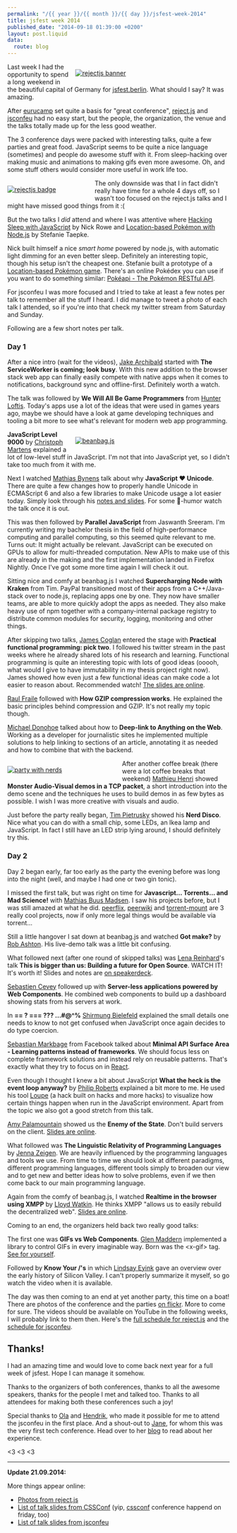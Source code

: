 ```yaml
---
permalink: "/{{ year }}/{{ month }}/{{ day }}/jsfest-week-2014"
title: jsfest week 2014
published_date: "2014-09-18 01:39:00 +0200"
layout: post.liquid
data:
  route: blog
---
```


<span style="float:right;margin-left:10px;width:350px;">

[![rejectjs banner](//tmp.fnordig.de/jsfest2014/th-2014-09-11_08.52.55.jpg)](//tmp.fnordig.de/jsfest2014/2014-09-11_08.52.55.jpg)

</span>

Last week I had the opportunity to spend a long weekend in the beautiful capital of Germany for [jsfest.berlin][jsfest].
What should I say? It was amazing.

After [eurucamp](https://fnordig.de/2014/08/04/eurucamp-2014/) set quite a basis for "great conference",
[reject.js][rejectjs] and [jsconfeu][jsconfeu] had no easy start, but the people, the organization, the venue and the talks totally made up for the less good weather.

The 3 conference days were packed with interesting talks, quite a few parties and great food. JavaScript seems to be quite a nice language (sometimes) and people do awesome stuff with it.
From sleep-hacking over making music and animations to making gifs even more awesome. Oh, and some stuff others would consider more useful in work life too.

<span style="float:left;margin-right:10px;width:188px;">

[![rejectjs badge](//tmp.fnordig.de/jsfest2014/th-2014-09-11_09.00.53.jpg)](//tmp.fnordig.de/jsfest2014/2014-09-11_09.00.53.jpg)

</span>

The only downside was that I in fact didn't really have time for a whole 4 days off, so I wasn't too focused on the reject.js talks and I might have missed good things from it :(

But the two talks I _did_ attend and where I was attentive where [Hacking Sleep with JavaScript](http://2014.rejectjs.org/speakers/#nick-rowe) by Nick Rowe and [Location-based Pokémon with Node.js](http://2014.rejectjs.org/speakers/#stefanie-taepke) by Stefanie Taepke.

Nick built himself a nice _smart home_ powered by node.js, with automatic light dimming for an even better sleep. Definitely an interesting topic, though his setup isn't the cheapest one.
Stefanie built a prototype of a [Location-based Pokémon game](https://github.com/stefina/pokemon). There's an online Pokédex you can use if you want to do something similar: [Pokéapi - The Pokémon RESTful API](http://pokeapi.co/).


For jsconfeu I was more focused and  I tried to take at least a few notes per talk to remember all the stuff I heard. I did manage to tweet a photo of each talk I attended, so if you're into that check my twitter stream from Saturday and Sunday.

Following are a few short notes per talk.

### Day 1

After a nice intro (wait for the videos),
 [Jake Archibald](https://twitter.com/jaffathecake) started with **The ServiceWorker is coming; look busy**. With this new addition to the browser stack web app can finally easily compete with native apps when it comes to notifications, background sync and offline-first. Definitely worth a watch.

The talk was followed by **We Will All Be Game Programmers** from [Hunter Loftis](https://twitter.com/hunterloftis). Today's apps use a lot of the ideas that were used in games years ago, maybe we should have a look at game developing techniques and tooling a bit more to see what's relevant for modern web app programming.  

<span style="float:right;margin-left:10px;width:350px;">

[![beanbag.js](//tmp.fnordig.de/jsfest2014/th-2014-09-13_13.42.50.jpg)](//tmp.fnordig.de/jsfest2014/2014-09-13_13.42.50.jpg)

</span>

**JavaScript Level 9000** by [Christoph Martens](https://twitter.com/martensms) explained a lot of low-level stuff in JavaScript. I'm not that into JavaScript yet, so I didn't take too much from it with me.

Next I watched [Mathias Bynens](https://twitter.com/mathias) talk about why **JavaScript ♥ Unicode**. There are quite a few changes how to properly handle Unicode in ECMAScript 6 and also a few libraries to make Unicode usage a lot easier today. Simply look through his [notes and slides](https://mathiasbynens.be/notes/javascript-unicode). For some 💩-humor watch the talk once it is out.

This was then followed by **Parallel JavaScript** from Jaswanth Sreeram. I'm currently writing my bachelor thesis in the field of high-performance computing and parallel computing, so this seemed quite relevant to me. Turns out: It might actually be relevant. JavaScript can be executed on GPUs to allow for multi-threaded computation. New APIs to make use of this are already in the making and the first implementation landed in Firefox Nightly. Once I've got some more time again I will check it out.  

Sitting nice and comfy at beanbag.js I watched **Supercharging Node with Kraken** from Tim. PayPal transitioned most of their apps from a C++/Java-stack over to node.js, replacing apps one by one. They now have smaller teams, are able to more quickly adopt the apps as needed. They also make heavy use of npm together with a company-internal package registry to distribute common modules for security, logging, monitoring and other things.

After skipping two talks, [James Coglan](https://twitter.com/jcoglan) entered the stage with **Practical functional programming: pick two**. I followed his twitter stream in the past weeks where he already shared lots of his research and learning. Functional programming is quite an interesting topic with lots of good ideas (ooooh, what would I give to have immutability in my thesis project right now). James showed how even just a few functional ideas can make code a lot easier to reason about. Recommended watch! [The slides are online](http://slides.jcoglan.com/functional-jsconf#1).

[Raul Fraile](https://twitter.com/raulfraile) followed with **How GZIP compression works**. He explained the basic principles behind compression and GZIP. It's not really my topic though.

[Michael Donohoe](https://twitter.com/donohoe) talked about how to **Deep-link to Anything on the Web**. Working as a developer for journalistic sites he implemented multiple solutions to help linking to sections of an article, annotating it as needed and how to combine that with the backend.

<span style="float:left;margin-right:10px;width:250px;">

[![party with nerds](//tmp.fnordig.de/jsfest2014/th-2014-09-13_22.36.28.jpg)](//tmp.fnordig.de/jsfest2014/2014-09-13_22.36.28.jpg)

</span>

After another coffee break (there were a lot coffee breaks that weekend)
[Mathieu Henri](https://twitter.com/p01) showed **Monster Audio-Visual demos in a TCP packet**, a short introduction into the demo scene and the techniques he uses to build demos in as few bytes as possible. I wish I was more creative with visuals and audio.

Just before the party really began, [Tim Pietrusky](https://twitter.com/TimPietrusky) showed his **Nerd Disco**. Nice what you can do with a small chip, some LEDs, an Ikea lamp and JavaScript. In fact I still have an LED strip lying around, I should definitely try this.

### Day 2

Day 2 began early, far too early as the party the evening before was long into the night (well, and maybe I had one or two gin tonic).

I missed the first talk, but was right on time for **Javascript... Torrents... and Mad Science!** with [Mathias Buus Madsen](https://twitter.com/mafintosh). I saw his projects before, but I was still amazed at what he did. [peerflix][], [peerwiki][] and [torrent-mount][] are 3 really cool projects, now if only more legal things would be available via torrent…

Still a little hangover I sat down at beanbag.js and watched **Got make?** by [Rob Ashton](https://twitter.com/robashton). His live-demo talk was a little bit confusing.

What followed next (after one round of skipped talks) was [Lena Reinhard](https://twitter.com/ffffux)'s talk **This is bigger than us: Building a future for Open Source**. WATCH IT! It's worth it! Slides and notes are [on speakerdeck](https://speakerdeck.com/ffffux/this-is-bigger-than-us-building-a-future-for-open-source).

[Sebastien Cevey](https://twitter.com/theefer) followed up with **Server-less applications powered by Web Components**. He combined web components to build up a dashboard showing stats from his servers at work.

In **== ? === ??? ...#@^%** [Shirmung Bielefeld](https://twitter.com/shirmung) explained the small details one needs to know to not get confused when JavaScript once again decides to do type coercion.

[Sebastian Markbage](https://twitter.com/sebmarkbage) from Facebook talked about **Minimal API Surface Area - Learning patterns instead of frameworks**. We should focus less on complete framework solutions and instead rely on reusable patterns. That's exactly what they try to focus on in [React](http://facebook.github.io/react/).

Even though I thought I knew a bit about JavaScript **What the heck is the event loop anyway?** by [Philip Roberts](https://twitter.com/philip_roberts) explained a bit more to me. He used his tool [Loupe](http://latentflip.com/loupe/) (a hack built on hacks and more hacks) to visualize how certain things happen when run in the JavaScript environment. Apart from the topic we also got a good stretch from this talk.

[Amy Palamountain](https://twitter.com/ammeep) showed us the **Enemy of the State**. Don't build servers on the client. [Slides are online](http://amy.palamounta.in/blog/2014/04/13/enemy-of-the-state/).

What followed was **The Linguistic Relativity of Programming Languages** by [Jenna Zeigen](https://twitter.com/zeigenvector). We are heavily influenced by the programming languages and tools we use. From time to time we should look at different paradigms, different programming languages, different tools simply to broaden our view and to get new and better ideas how to solve problems, even if we then come back to our main programming language.

Again from the comfy of beanbag.js, I watched **Realtime in the browser using XMPP** by [Lloyd Watkin](https://twitter.com/lloydwatkin). He thinks XMPP "allows us to easily rebuild the decentralized web". [Slides are online](http://talks.evilprofessor.co.uk/jsconfeu-2014/).

Coming to an end, the organizers held back two really good talks:

The first one was **GIFs vs Web Components**. [Glen Maddern](https://twitter.com/glenmaddern) implemented a library to control GIFs in every imaginable way. Born was the \<x-gif\> tag. [See for yourself](http://geelen.github.io/x-gif).

Followed by **Know Your /'s** in which [Lindsay Eyink](https://twitter.com/leyink) gave an overview over the early history of Silicon Valley. I can't properly summarize it myself, so go watch the video when it is available.

The day was then coming to an end at yet another party, this time on a boat!
There are photos of the conference and the parties [on flickr][flickr]. More to come for sure.
The videos should be available on YouTube in the following weeks, I will probably link to them then.
Here's the [full schedule for reject.js](http://2014.rejectjs.org/schedule/) and the [schedule for jsconfeu](https://docs.google.com/spreadsheet/pub?key=0AhO5JVicsAJOdENKSG0xZU5wOVN0U1F6T0FFOHU4NUE&gid=2).

## Thanks!

I had an amazing time and would love to come back next year for a full week of jsfest. Hope I can manage it somehow.

Thanks to the organizers of both conferences, thanks to all the awesome speakers, thanks for the people I met and talked too. Thanks to all attendees for making both these conferences such a joy!

Special thanks to [Ola][] and [Hendrik][], who made it possible for me to attend the jsconfeu in the first place.
And a shout-out to [Jane], for whom this was the very first tech conference. Head over to her [blog][janeblog] to read about her experience.

<3 <3 <3

---

**Update 21.09.2014:**

More things appear online:

* [Photos from reject.js](https://www.flickr.com/photos/xytine/sets/72157647381643930/)
* [List of talk slides from CSSConf](https://gist.github.com/Shoom/9622e6e09ca6be63f98f) (yip, [cssconf](http://2014.cssconf.eu/) conference happend on friday, too)
* [List of talk slides from jsconfeu](https://gist.github.com/nikcorg/1fe60d2da6e22653806c)


[jsfest]: http://jsfest.berlin/
[rejectjs]: http://rejectjs.org/
[jsconfeu]: http://2014.jsconf.eu/
[flickr]: https://www.flickr.com/search/?text=jsconfeu&sort=date-posted-desc
[ola]: https://twitter.com/misprintedtype
[hendrik]: https://twitter.com/DerMiddi
[janeblog]: http://www.janexired.de/?p=49
[jane]: https://twitter.com/JaneXired
[peerflix]: https://github.com/mafintosh/peerflix
[peerwiki]: https://github.com/mafintosh/peerwiki
[torrent-mount]: https://github.com/mafintosh/torrent-mount
